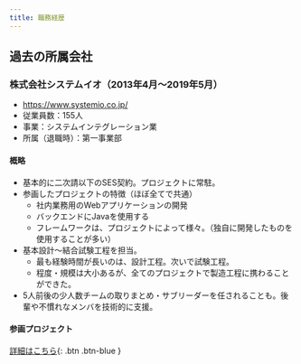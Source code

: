 ```yaml
---
title: 職務経歴
---
```

## 過去の所属会社

### 株式会社システムイオ（2013年4月〜2019年5月）

- https://www.systemio.co.jp/
- 従業員数：155人
- 事業：システムインテグレーション業
- 所属（退職時）：第一事業部

#### 概略

- 基本的に二次請以下のSES契約。プロジェクトに常駐。
- 参画したプロジェクトの特徴（ほぼ全てで共通）
  - 社内業務用のWebアプリケーションの開発
  - バックエンドにJavaを使用する
  - フレームワークは、プロジェクトによって様々。（独自に開発したものを使用することが多い）
- 基本設計〜結合試験工程を担当。
  - 最も経験時間が長いのは、設計工程。次いで試験工程。
  - 程度・規模は大小あるが、全てのプロジェクトで製造工程に携わることができた。
- 5人前後の少人数チームの取りまとめ・サブリーダーを任されることも。後輩や不慣れなメンバを技術的に支援。

#### 参画プロジェクト
[詳細はこちら](./project/sio.md){: .btn .btn-blue }